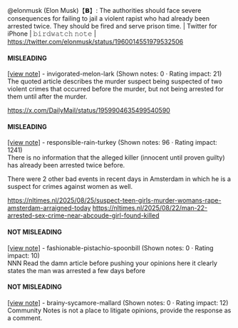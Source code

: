 @elonmusk (Elon Musk)【𝗕】: The authorities should face severe consequences for failing to jail a violent rapist who had already been arrested twice. They should be fired and serve prison time. | Twitter for iPhone | 𝚋𝚒𝚛𝚍𝚠𝚊𝚝𝚌𝚑 𝚗𝚘𝚝𝚎 | https://twitter.com/elonmusk/status/1960014551979532506

#### MISLEADING

[[view note]](https://x.com/i/birdwatch/n/1960249887204757530) - invigorated-melon-lark (Shown notes: 0 · Rating impact: 21)\
The quoted article describes the murder suspect being suspected of two violent crimes that occurred before the murder, but not being arrested for them until after the murder.

https://x.com/DailyMail/status/1959904635499540590

#### MISLEADING

[[view note]](https://x.com/i/birdwatch/n/1960099779050180901) - responsible-rain-turkey (Shown notes: 96 · Rating impact: 1241)\
There is no information that the alleged killer (innocent until proven guilty) has already been arrested twice before.

There were 2 other bad events in recent days in Amsterdam in which he is a suspect for crimes against women as well.

https://nltimes.nl/2025/08/25/suspect-teen-girls-murder-womans-rape-amsterdam-arraigned-today
https://nltimes.nl/2025/08/22/man-22-arrested-sex-crime-near-abcoude-girl-found-killed


#### NOT MISLEADING

[[view note]](https://x.com/i/birdwatch/n/1960320887040700747) - fashionable-pistachio-spoonbill (Shown notes: 0 · Rating impact: 10)\
NNN Read the damn article before pushing your opinions here it clearly states the man was arrested a few days before 

#### NOT MISLEADING

[[view note]](https://x.com/i/birdwatch/n/1960123373260050602) - brainy-sycamore-mallard (Shown notes: 0 · Rating impact: 12)\
Community Notes is not a place to litigate opinions, provide the response as a comment.
